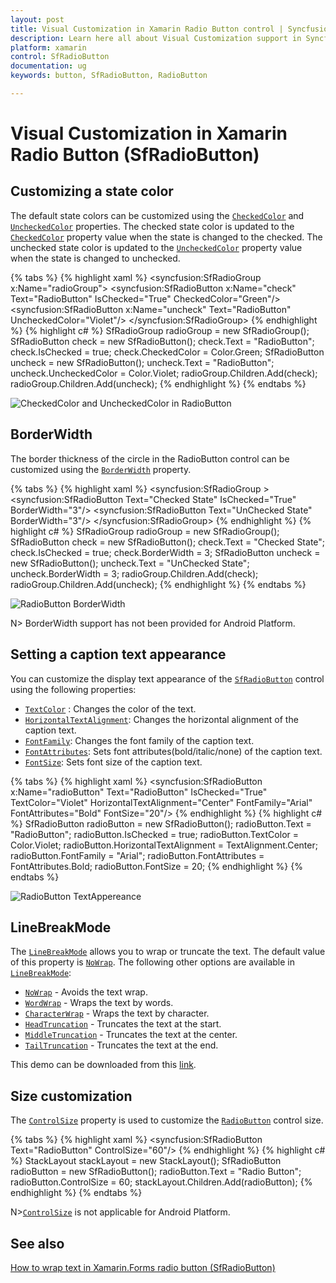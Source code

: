 ```yaml
---
layout: post
title: Visual Customization in Xamarin Radio Button control | Syncfusion
description: Learn here all about Visual Customization support in Syncfusion Xamarin Radio Button (SfRadioButton) control and more.
platform: xamarin
control: SfRadioButton
documentation: ug 
keywords: button, SfRadioButton, RadioButton

---
```



# Visual Customization in Xamarin Radio Button (SfRadioButton)

## Customizing a state color
The default state colors can be customized using the [`CheckedColor`](https://help.syncfusion.com/cr/xamarin/Syncfusion.XForms.Buttons.ToggleButton.html#Syncfusion_XForms_Buttons_ToggleButton_CheckedColor) and [`UncheckedColor`](https://help.syncfusion.com/cr/xamarin/Syncfusion.XForms.Buttons.ToggleButton.html#Syncfusion_XForms_Buttons_ToggleButton_UncheckedColor) properties. The checked state color is updated to the [`CheckedColor`](https://help.syncfusion.com/cr/xamarin/Syncfusion.XForms.Buttons.ToggleButton.html#Syncfusion_XForms_Buttons_ToggleButton_CheckedColor) property value when the state is changed to the checked. The unchecked state color is updated to the [`UncheckedColor`](https://help.syncfusion.com/cr/xamarin/Syncfusion.XForms.Buttons.ToggleButton.html#Syncfusion_XForms_Buttons_ToggleButton_UncheckedColor) property value when the state is changed to unchecked.

{% tabs %}
{% highlight xaml %}
<syncfusion:SfRadioGroup x:Name="radioGroup">
<syncfusion:SfRadioButton x:Name="check" Text="RadioButton" IsChecked="True" CheckedColor="Green"/>
<syncfusion:SfRadioButton x:Name="uncheck" Text="RadioButton" UncheckedColor="Violet"/>
</syncfusion:SfRadioGroup>
{% endhighlight %}
{% highlight c# %}
SfRadioGroup radioGroup = new SfRadioGroup();
SfRadioButton check = new SfRadioButton();
check.Text = "RadioButton";
check.IsChecked = true;
check.CheckedColor = Color.Green;
SfRadioButton uncheck = new SfRadioButton();
uncheck.Text = "RadioButton";
uncheck.UncheckedColor = Color.Violet;
radioGroup.Children.Add(check);
radioGroup.Children.Add(uncheck);
{% endhighlight %}
{% endtabs %}

![CheckedColor and UncheckedColor in RadioButton](Images/StateColor.png)

## BorderWidth
The border thickness of the circle in the RadioButton control can be customized using the [`BorderWidth`](https://help.syncfusion.com/cr/xamarin/Syncfusion.XForms.Buttons.ToggleButton.html#Syncfusion_XForms_Buttons_ToggleButton_BorderWidth) property.  

{% tabs %}
{% highlight xaml %}
<syncfusion:SfRadioGroup >
<syncfusion:SfRadioButton Text="Checked State" IsChecked="True" BorderWidth="3"/>
<syncfusion:SfRadioButton Text="UnChecked State" BorderWidth="3"/>
</syncfusion:SfRadioGroup>
{% endhighlight %}
{% highlight c# %}
SfRadioGroup radioGroup = new SfRadioGroup();
SfRadioButton check = new SfRadioButton();
check.Text = "Checked State";
check.IsChecked = true;
check.BorderWidth = 3;
SfRadioButton uncheck = new SfRadioButton();
uncheck.Text = "UnChecked State";
uncheck.BorderWidth = 3;
radioGroup.Children.Add(check);
radioGroup.Children.Add(uncheck);
{% endhighlight %}
{% endtabs %}

![RadioButton BorderWidth](Images/BorderWidth.png)

N> BorderWidth support has not been provided for Android Platform.

## Setting a caption text appearance 

You can customize the display text appearance of the [`SfRadioButton`](https://help.syncfusion.com/cr/xamarin/Syncfusion.XForms.Buttons.SfRadioButton.html) control using the following properties:

* [`TextColor`](https://help.syncfusion.com/cr/xamarin/Syncfusion.XForms.Buttons.ToggleButton.html#Syncfusion_XForms_Buttons_ToggleButton_TextColor) : Changes the color of the text.
* [`HorizontalTextAlignment`](https://help.syncfusion.com/cr/xamarin/Syncfusion.XForms.Buttons.ToggleButton.html#Syncfusion_XForms_Buttons_ToggleButton_HorizontalTextAlignment): Changes the horizontal alignment of the caption text.
* [`FontFamily`](https://help.syncfusion.com/cr/xamarin/Syncfusion.XForms.Buttons.ToggleButton.html#Syncfusion_XForms_Buttons_ToggleButton_FontFamily): Changes the font family of the caption text.
* [`FontAttributes`](https://help.syncfusion.com/cr/xamarin/Syncfusion.XForms.Buttons.ToggleButton.html#Syncfusion_XForms_Buttons_ToggleButton_FontAttributes): Sets font attributes(bold/italic/none) of the caption text.
* [`FontSize`](https://help.syncfusion.com/cr/xamarin/Syncfusion.XForms.Buttons.ToggleButton.html#Syncfusion_XForms_Buttons_ToggleButton_FontSize): Sets font size of the caption text.


{% tabs %}
{% highlight xaml %}
<syncfusion:SfRadioButton x:Name="radioButton" Text="RadioButton" IsChecked="True" TextColor="Violet" HorizontalTextAlignment="Center" FontFamily="Arial" FontAttributes="Bold" FontSize="20"/>
{% endhighlight %}
{% highlight c# %}
SfRadioButton radioButton = new SfRadioButton();
radioButton.Text = "RadioButton";
radioButton.IsChecked = true;
radioButton.TextColor = Color.Violet;
radioButton.HorizontalTextAlignment = TextAlignment.Center;
radioButton.FontFamily = "Arial";
radioButton.FontAttributes = FontAttributes.Bold;
radioButton.FontSize = 20;
{% endhighlight %}
{% endtabs %}

![RadioButton TextAppereance](Images/CaptionAppereance.png)

## LineBreakMode
The [`LineBreakMode`](https://help.syncfusion.com/cr/xamarin/Syncfusion.XForms.Buttons.ToggleButton.html#Syncfusion_XForms_Buttons_ToggleButton_LineBreakMode) allows you to wrap or truncate the text. The default value of this property is [`NoWrap`](https://help.syncfusion.com/cr/xamarin/Syncfusion.XForms.Buttons.LineBreakMode.html#Syncfusion_XForms_Buttons_LineBreakMode_NoWrap). The following other options are available in [`LineBreakMode`](https://help.syncfusion.com/cr/xamarin/Syncfusion.XForms.Buttons.ToggleButton.html#Syncfusion_XForms_Buttons_ToggleButton_LineBreakMode):

 * [`NoWrap`](https://help.syncfusion.com/cr/xamarin/Syncfusion.XForms.Buttons.LineBreakMode.html#Syncfusion_XForms_Buttons_LineBreakMode_NoWrap) - Avoids the text wrap. 
 * [`WordWrap`](https://help.syncfusion.com/cr/xamarin/Syncfusion.XForms.Buttons.LineBreakMode.html#Syncfusion_XForms_Buttons_LineBreakMode_WordWrap) - Wraps the text by words.
 * [`CharacterWrap`](https://help.syncfusion.com/cr/xamarin/Syncfusion.XForms.Buttons.LineBreakMode.html#Syncfusion_XForms_Buttons_LineBreakMode_CharacterWrap) - Wraps the text by character.
 * [`HeadTruncation`](https://help.syncfusion.com/cr/xamarin/Syncfusion.XForms.Buttons.LineBreakMode.html#Syncfusion_XForms_Buttons_LineBreakMode_HeadTruncation) - Truncates the text at the start.
 * [`MiddleTruncation`](https://help.syncfusion.com/cr/xamarin/Syncfusion.XForms.Buttons.LineBreakMode.html#Syncfusion_XForms_Buttons_LineBreakMode_MiddleTruncation) - Truncates the text at the center.
 * [`TailTruncation`](https://help.syncfusion.com/cr/xamarin/Syncfusion.XForms.Buttons.LineBreakMode.html#Syncfusion_XForms_Buttons_LineBreakMode_TailTruncation) - Truncates the text at the end.

This demo can be downloaded from this [link](http://www.syncfusion.com/downloads/support/directtrac/general/ze/RadioButton_VisualCustomization1644131704).

## Size customization

The [`ControlSize`](https://help.syncfusion.com/cr/xamarin/Syncfusion.XForms.Buttons.ToggleButton.html#Syncfusion_XForms_Buttons_ToggleButton_ControlSize) property is used to customize the [`RadioButton`](https://help.syncfusion.com/cr/xamarin/Syncfusion.XForms.Buttons.SfRadioButton.html) control size. 

{% tabs %}
{% highlight xaml %}
<StackLayout>
    <syncfusion:SfRadioButton Text="RadioButton" ControlSize="60"/>
</StackLayout>
{% endhighlight %}
{% highlight c# %}
StackLayout stackLayout = new StackLayout();
SfRadioButton radioButton = new SfRadioButton();
radioButton.Text = "Radio Button";
radioButton.ControlSize = 60;
stackLayout.Children.Add(radioButton);
{% endhighlight %}
{% endtabs %}

N>[`ControlSize`](https://help.syncfusion.com/cr/xamarin/Syncfusion.XForms.Buttons.ToggleButton.html#Syncfusion_XForms_Buttons_ToggleButton_ControlSize) is not applicable for Android Platform.

## See also

[How to wrap text in Xamarin.Forms radio button (SfRadioButton)](https://www.syncfusion.com/kb/11871/how-to-wrap-text-in-xamarin-forms-radiobutton)

